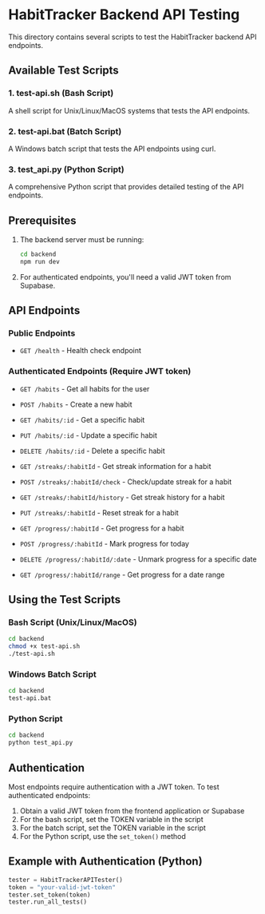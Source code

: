 # HabitTracker Backend API Testing

This directory contains several scripts to test the HabitTracker backend API endpoints.

## Available Test Scripts

### 1. test-api.sh (Bash Script)
A shell script for Unix/Linux/MacOS systems that tests the API endpoints.

### 2. test-api.bat (Batch Script)
A Windows batch script that tests the API endpoints using curl.

### 3. test_api.py (Python Script)
A comprehensive Python script that provides detailed testing of the API endpoints.

## Prerequisites

1. The backend server must be running:
   ```bash
   cd backend
   npm run dev
   ```

2. For authenticated endpoints, you'll need a valid JWT token from Supabase.

## API Endpoints

### Public Endpoints
- `GET /health` - Health check endpoint

### Authenticated Endpoints (Require JWT token)
- `GET /habits` - Get all habits for the user
- `POST /habits` - Create a new habit
- `GET /habits/:id` - Get a specific habit
- `PUT /habits/:id` - Update a specific habit
- `DELETE /habits/:id` - Delete a specific habit

- `GET /streaks/:habitId` - Get streak information for a habit
- `POST /streaks/:habitId/check` - Check/update streak for a habit
- `GET /streaks/:habitId/history` - Get streak history for a habit
- `PUT /streaks/:habitId` - Reset streak for a habit

- `GET /progress/:habitId` - Get progress for a habit
- `POST /progress/:habitId` - Mark progress for today
- `DELETE /progress/:habitId/:date` - Unmark progress for a specific date
- `GET /progress/:habitId/range` - Get progress for a date range

## Using the Test Scripts

### Bash Script (Unix/Linux/MacOS)
```bash
cd backend
chmod +x test-api.sh
./test-api.sh
```

### Windows Batch Script
```cmd
cd backend
test-api.bat
```

### Python Script
```bash
cd backend
python test_api.py
```

## Authentication

Most endpoints require authentication with a JWT token. To test authenticated endpoints:

1. Obtain a valid JWT token from the frontend application or Supabase
2. For the bash script, set the TOKEN variable in the script
3. For the batch script, set the TOKEN variable in the script
4. For the Python script, use the `set_token()` method

## Example with Authentication (Python)

```python
tester = HabitTrackerAPITester()
token = "your-valid-jwt-token"
tester.set_token(token)
tester.run_all_tests()
```